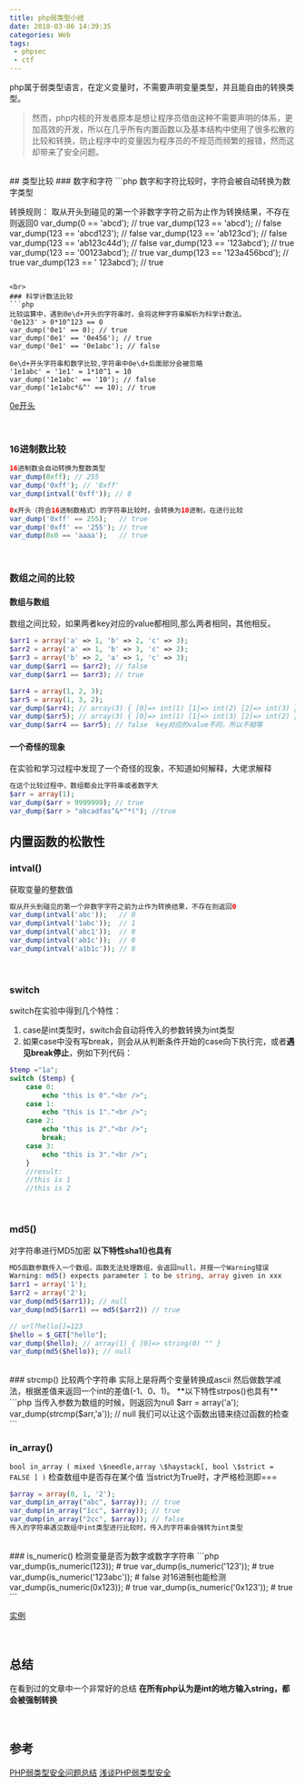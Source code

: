 ```yaml
---
title: php弱类型小结
date: 2018-03-06 14:39:35
categories: Web
tags:
 - phpsec
 - ctf
---
```


php属于弱类型语言，在定义变量时，不需要声明变量类型，并且能自由的转换类型。
>然而，php内核的开发者原本是想让程序员借由这种不需要声明的体系，更加高效的开发，所以在几乎所有内置函数以及基本结构中使用了很多松散的比较和转换，防止程序中的变量因为程序员的不规范而频繁的报错，然而这却带来了安全问题。


<!-- more -->


<br>
## 类型比较
### 数字和字符
```php
数字和字符比较时，字符会被自动转换为数字类型

转换规则：
取从开头到碰见的第一个非数字字符之前为止作为转换结果，不存在则返回0
var_dump(0 == 'abcd');         // true
var_dump(123 == 'abcd');       // false
var_dump(123 == 'abcd123');    // false
var_dump(123 == 'ab123cd');    // false
var_dump(123 == 'ab123c44d');  // false
var_dump(123 == '123abcd');    // true
var_dump(123 == '00123abcd');  // true
var_dump(123 == '123a456bcd'); // true
var_dump(123 == '  123abcd');  // true
```

<br>
### 科学计数法比较
```php
比较运算中，遇到0e\d+开头的字符串时，会将这种字符串解析为科学计数法。
'0e123' > 0*10^123 == 0
var_dump('0e1' == 0); // true
var_dump('0e1' == '0e456'); // true
var_dump('0e1' == '0e1abc'); // false

0e\d+开头字符串和数字比较,字符串中0e\d+后面部分会被忽略
'1e1abc' = '1e1' = 1*10^1 = 10
var_dump('1e1abc' == '10'); // false
var_dump('1e1abc*&^' == 10); // true
```
[0e开头](http://www.cnblogs.com/Primzahl/p/6018158.html)

<br>

### 16进制数比较
```php
16进制数会自动转换为整数类型
var_dump(0xff); // 255
var_dump('0xff'); // '0xff'
var_dump(intval('0xff')); // 0

0x开头（符合16进制数格式）的字符串比较时，会转换为10进制，在进行比较
var_dump('0xff' == 255);   // true
var_dump('0xff' == '255'); // true
var_dump(0x0 == 'aaaa');   // true
```
<br>

### 数组之间的比较

#### 数组与数组
数组之间比较，如果两者key对应的value都相同,那么两者相同，其他相反。
```php
$arr1 = array('a' => 1, 'b' => 2, 'c' => 3);
$arr2 = array('a' => 1, 'b' => 3, 'c' => 2);
$arr3 = array('b' => 2, 'a' => 1, 'c' => 3);
var_dump($arr1 == $arr2); // false
var_dump($arr1 == $arr3); // true

$arr4 = array(1, 2, 3);
$arr5 = array(1, 3, 2);
var_dump($arr4); // array(3) { [0]=> int(1) [1]=> int(2) [2]=> int(3) }
var_dump($arr5); // array(3) { [0]=> int(1) [1]=> int(3) [2]=> int(2) }
var_dump($arr4 == $arr5); // false  key对应的value不同，所以不相等
```

#### 一个奇怪的现象
在实验和学习过程中发现了一个奇怪的现象，不知道如何解释，大佬求解释
```php
在这个比较过程中，数组都会比字符串或者数字大
$arr = array(1);
var_dump($arr > 9999999); // true
var_dump($arr > "abcadfas^&*^*("); //true
```



## 内置函数的松散性
### intval()
获取变量的整数值
```php
取从开头到碰见的第一个非数字字符之前为止作为转换结果，不存在则返回0
var_dump(intval('abc'));   // 0
var_dump(intval('1abc'));  // 1
var_dump(intval('abc1'));  // 0
var_dump(intval('ab1c'));  // 0
var_dump(intval('a1b1c')); // 0
```
<br>

### switch
switch在实验中得到几个特性：
1. case是int类型时，switch会自动将传入的参数转换为int类型
2. 如果case中没有写break，则会从从判断条件开始的case向下执行完，或者**遇见break停止**，例如下列代码：
```php
$temp ="1a";
switch ($temp) {
	case 0:
		echo "this is 0"."<br />";
	case 1:
		echo "this is 1"."<br />";
	case 2:
	    echo "this is 2"."<br />";
	    break;
	case 3:
	    echo "this is 3"."<br />";
	}
	//result:
	//this is 1
	//this is 2
```
<br>

### md5()
对字符串进行MD5加密
**以下特性sha1()也具有**
```php
MD5函数参数传入一个数组，函数无法处理数组，会返回null，并报一个Warning错误
Warning: md5() expects parameter 1 to be string, array given in xxx
$arr1 = array('1');
$arr2 = array('2');
var_dump(md5($arr1)); // null
var_dump(md5($arr1) == md5($arr2)) // true

// url?hello[]=123
$hello = $_GET["hello"];
var_dump($hello); // array(1) { [0]=> string(0) "" }
var_dump(md5($hello)); // null
```
<br>
### strcmp()
比较两个字符串
实际上是将两个变量转换成ascii 然后做数学减法，根据差值来返回一个int的差值(-1、0、1)。
**以下特性strpos()也具有**
```php
当传入参数为数组的时候，则返回为null
$arr = array('a');
var_dump(strcmp($arr,'a')); // null
我们可以让这个函数出错来绕过函数的检查
```

<br>

### in_array()
`bool in_array ( mixed \$needle,array \$haystack[, bool \$strict = FALSE ] )`
检查数组中是否存在某个值
当strict为True时，才严格检测即===
```php
$array = array(0, 1, '2');
var_dump(in_array("abc", $array)); // true
var_dump(in_array("1cc", $array)); // true
var_dump(in_array("2cc", $array)); // false
传入的字符串遇见数组中int类型进行比较时，传入的字符串会强转为int类型
```
<Br />
### is_numeric()
检测变量是否为数字或数字字符串
```php
var_dump(is_numeric(123));       # true
var_dump(is_numeric('123'));     # true
var_dump(is_numeric('123abc'));  # false
对16进制也能检测
var_dump(is_numeric(0x123));     # true
var_dump(is_numeric('0x123'));   # true
```

[实例](http://www.freebuf.com/articles/web/55075.html)


<br>

## 总结
在看到过的文章中一个非常好的总结
**在所有php认为是int的地方输入string，都会被强制转换**

<br>

## 参考
[PHP弱类型安全问题总结](https://blog.spoock.com/2016/06/25/weakly-typed-security/)
[浅谈PHP弱类型安全](http://wooyun.jozxing.cc/static/drops/tips-4483.html)
